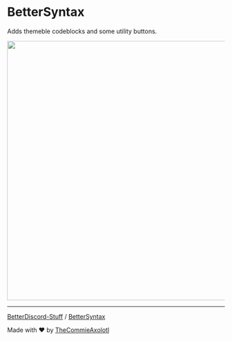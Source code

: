 # BetterSyntax
Adds themeble codeblocks and some utility buttons.

<img width="600" src="https://raw.githubusercontent.com/TheCommieAxolotl/BetterDiscord-Stuff/main/BetterSyntax/assets/BetterSyntax.PNG" />

---

[BetterDiscord-Stuff](https://github.com/TheCommieAxolotl/BetterDiscord-Stuff) / [BetterSyntax](https://github.com/TheCommieAxolotl/BetterDiscord-Stuff/tree/main/BetterSyntax)

Made with ❤️ by [TheCommieAxolotl](https://github.com/TheCommieAxolotl)